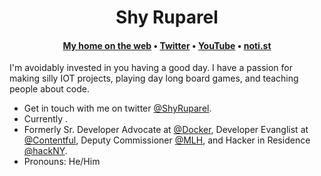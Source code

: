 <h1 align="center">Shy Ruparel</h1>
<h4 align="center"><a href="https://shy.dev/">My home on the web</a> &bull; <a href="https://twitter.com/shyruparel">Twitter</a> &bull; <a href="https://www.youtube.com/user/TheLonelyGod/videos">YouTube</a> &bull; <a href="https://noti.st/shy">noti.st</a></h4>

I'm avoidably invested in you having a good day. I have a passion for making silly IOT projects, playing day long board games, and teaching people about code. 
- Get in touch with me on twitter [@ShyRuparel](https://twitter.com/shyruparel).
- Currently .
- Formerly Sr. Developer Advocate at [@Docker](https://github.com/docker), Developer Evanglist at [@Contentful](https://github.com/contentful/), Deputy Commissioner [@MLH](https://github.com/mlh), and Hacker in Residence [@hackNY](https://twitter.com/hackny).
- Pronouns: He/Him
